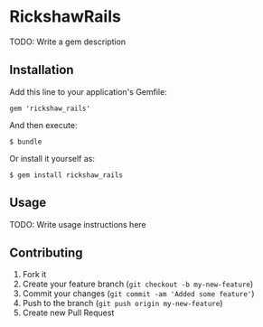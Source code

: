 # RickshawRails

TODO: Write a gem description

## Installation

Add this line to your application's Gemfile:

    gem 'rickshaw_rails'

And then execute:

    $ bundle

Or install it yourself as:

    $ gem install rickshaw_rails

## Usage

TODO: Write usage instructions here

## Contributing

1. Fork it
2. Create your feature branch (`git checkout -b my-new-feature`)
3. Commit your changes (`git commit -am 'Added some feature'`)
4. Push to the branch (`git push origin my-new-feature`)
5. Create new Pull Request
